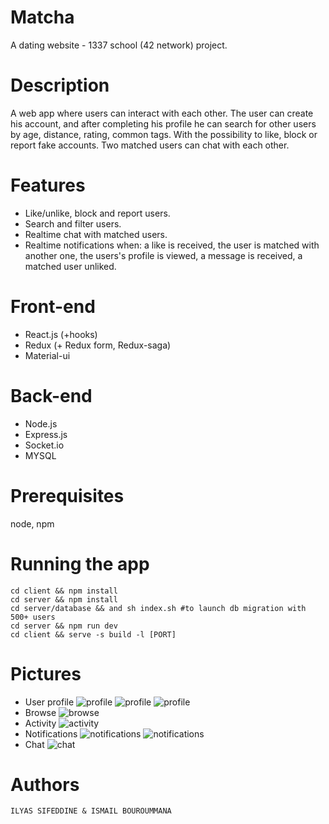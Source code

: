 # Matcha
  A dating website - 1337 school (42 network) project.

# Description
  A web app where users can interact with each other.
The user can create his account, and after completing his profile he can search for other users by age, distance, rating, common tags.
With the possibility to like, block or report fake accounts. Two matched users can chat with each other.

# Features
  * Like/unlike, block and report users.
  * Search and filter users.
  * Realtime chat with matched users.
  * Realtime notifications when: a like is received, the user is matched with another one, the users's profile is viewed, a message is received, a matched user unliked.

# Front-end
  * React.js (+hooks)
  * Redux (+ Redux form, Redux-saga)
  * Material-ui

# Back-end
  * Node.js
  * Express.js
  * Socket.io
  * MYSQL

# Prerequisites
  node, npm

# Running the app
```
cd client && npm install
cd server && npm install
cd server/database && and sh index.sh #to launch db migration with 500+ users
cd server && npm run dev
cd client && serve -s build -l [PORT]
```

# Pictures
* User profile
![profile](server/public/images/profile.png)
![profile](server/public/images/pics.png)
![profile](server/public/images/localis.png)
* Browse
![browse](server/public/images/browse.png)
* Activity
![activity](server/public/images/activity.png)
* Notifications
![notifications](server/public/images/notif.png)
![notifications](server/public/images/notif2.png)
* Chat
![chat](server/public/images/chat.png)
# Authors
```ILYAS SIFEDDINE & ISMAIL BOUROUMMANA```
